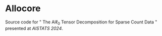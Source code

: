 # Allocore

Source code for " $\text{The Al}\ell_0\text{ Tensor Decomposition for Sparse Count Data}$ " presented at *AISTATS 2024*. 
